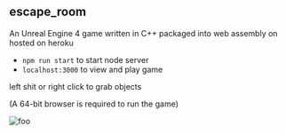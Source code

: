 ## escape_room

An Unreal Engine 4 game written in C++ packaged into web assembly on hosted on heroku

- `npm run start` to start node server
- `localhost:3000` to view and play game

left shit or right click to grab objects

(A 64-bit browser is required to run the game)

![foo](./screen_shot.png "Game Screenshot")
